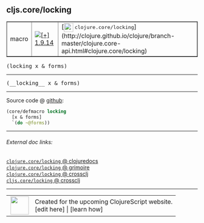 ## cljs.core/locking



 <table border="1">
<tr>
<td>macro</td>
<td><a href="https://github.com/cljsinfo/cljs-api-docs/tree/1.9.14"><img valign="middle" alt="[+] 1.9.14" title="Added in 1.9.14" src="https://img.shields.io/badge/+-1.9.14-lightgrey.svg"></a> </td>
<td>
[<img height="24px" valign="middle" src="http://i.imgur.com/1GjPKvB.png"> <samp>clojure.core/locking</samp>](http://clojure.github.io/clojure/branch-master/clojure.core-api.html#clojure.core/locking)
</td>
</tr>
</table>

<samp>(locking x & forms)</samp><br>

---

 <samp>
(__locking__ x & forms)<br>
</samp>

---







Source code @ [github]():

```clj
(core/defmacro locking
  [x & forms]
  `(do ~@forms))
```

<!--
Repo - tag - source tree - lines:

 <pre>

</pre>

-->

---



###### External doc links:

[`clojure.core/locking` @ clojuredocs](http://clojuredocs.org/clojure.core/locking)<br>
[`clojure.core/locking` @ grimoire](http://conj.io/store/v1/org.clojure/clojure/1.7.0-beta3/clj/clojure.core/locking/)<br>
[`clojure.core/locking` @ crossclj](http://crossclj.info/fun/clojure.core/locking.html)<br>
[`cljs.core/locking` @ crossclj](http://crossclj.info/fun/cljs.core/locking.html)<br>

---

 <table>
<tr><td>
<img valign="middle" align="right" width="48px" src="http://i.imgur.com/Hi20huC.png">
</td><td>
Created for the upcoming ClojureScript website.<br>
[edit here] | [learn how]
</td></tr></table>

[edit here]:https://github.com/cljsinfo/cljs-api-docs/blob/master/cljsdoc/cljs.core/locking.cljsdoc
[learn how]:https://github.com/cljsinfo/cljs-api-docs/wiki/cljsdoc-files

<!--

This information was too distracting to show to readers, but I'll leave it
commented here since it is helpful to:

- pretty-print the data used to generate this document
- and show how to retrieve that data



The API data for this symbol:

```clj
{:ns "cljs.core",
 :name "locking",
 :signature ["[x & forms]"],
 :name-encode "locking",
 :history [["+" "1.9.14"]],
 :type "macro",
 :clj-equiv {:full-name "clojure.core/locking",
             :url "http://clojure.github.io/clojure/branch-master/clojure.core-api.html#clojure.core/locking"},
 :full-name-encode "cljs.core/locking",
 :source {:code "(core/defmacro locking\n  [x & forms]\n  `(do ~@forms))",
          :title "Source code",
          :repo "clojurescript",
          :tag "r1.9.36",
          :filename "src/main/clojure/cljs/core.cljc",
          :lines [2699 2701],
          :url "https://github.com/clojure/clojurescript/blob/r1.9.36/src/main/clojure/cljs/core.cljc#L2699-L2701"},
 :usage ["(locking x & forms)"],
 :full-name "cljs.core/locking",
 :cljsdoc-url "https://github.com/cljsinfo/cljs-api-docs/blob/master/cljsdoc/cljs.core/locking.cljsdoc"}

```

Retrieve the API data for this symbol:

```clj
;; from Clojure REPL
(require '[clojure.edn :as edn])
(-> (slurp "https://raw.githubusercontent.com/cljsinfo/cljs-api-docs/catalog/cljs-api.edn")
    (edn/read-string)
    (get-in [:symbols "cljs.core/locking"]))
```

-->
